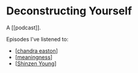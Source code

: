 # Deconstructing Yourself

A [[podcast]].

Episodes I've listened to:

 - [[chandra easton]]
 - [[meaningness]]
 - [[Shinzen Young]] 

[//begin]: # "Autogenerated link references for markdown compatibility"
[chandra easton]: chandra-easton "Chandra Easton"
[meaningness]: meaningness "Meaningness"
[Shinzen Young]: shinzen-young "Shinzen Young"
[//end]: # "Autogenerated link references"
